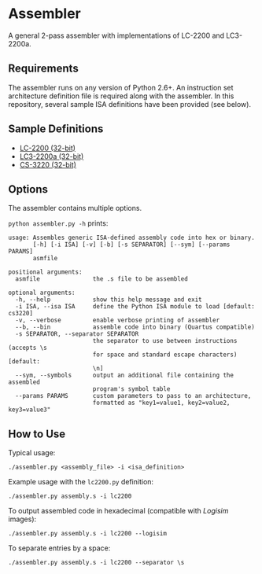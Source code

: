# Assembler
A general 2-pass assembler with implementations of LC-2200 and LC3-2200a.

## Requirements
The assembler runs on any version of Python 2.6+.  An instruction set architecture definition file is required along with the assembler.  In this repository, several sample ISA definitions have been provided (see below).

## Sample Definitions
* [LC-2200 (32-bit)](lc2200.py)
* [LC3-2200a (32-bit)](lc32200a.py)
* [CS-3220 (32-bit)](cs3220.py)

## Options
The assembler contains multiple options.

`python assembler.py -h` prints:
```
usage: Assembles generic ISA-defined assembly code into hex or binary.
       [-h] [-i ISA] [-v] [-b] [-s SEPARATOR] [--sym] [--params PARAMS]
       asmfile

positional arguments:
  asmfile               the .s file to be assembled

optional arguments:
  -h, --help            show this help message and exit
  -i ISA, --isa ISA     define the Python ISA module to load [default: cs3220]
  -v, --verbose         enable verbose printing of assembler
  --b, --bin            assemble code into binary (Quartus compatible)
  -s SEPARATOR, --separator SEPARATOR
                        the separator to use between instructions (accepts \s
                        for space and standard escape characters) [default:
                        \n]
  --sym, --symbols      output an additional file containing the assembled
                        program's symbol table
  --params PARAMS       custom parameters to pass to an architecture,
                        formatted as "key1=value1, key2=value2, key3=value3"

```

## How to Use
Typical usage:
```
./assembler.py <assembly_file> -i <isa_definition>
```

Example usage with the `lc2200.py` definition:
```
./assembler.py assembly.s -i lc2200
```

To output assembled code in hexadecimal (compatible with *Logisim* images):
```
./assembler.py assembly.s -i lc2200 --logisim
```

To separate entries by a space:
```
./assembler.py assembly.s -i lc2200 --separator \s
```
